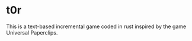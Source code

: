 # t0r
This is a text-based incremental game coded in rust inspired by the game Universal Paperclips.
